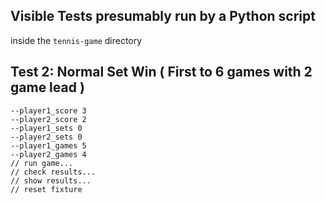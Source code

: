 ## Visible Tests presumably run by a Python script
inside the `tennis-game` directory

## Test 2: Normal Set Win ( First to 6 games with 2 game lead )
```
--player1_score 3
--player2_score 2
--player1_sets 0
--player2_sets 0
--player1_games 5
--player2_games 4
// run game...
// check results...
// show results...
// reset fixture
```

